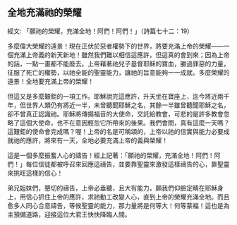 ## 全地充滿祂的榮耀 ##

經文: 「願祂的榮耀，充滿全地！阿們！阿們！」（詩篇七十二：19）



多麼偉大榮耀的遠景！現在正伏於惡者權勢下的世界，將要充滿上帝的榮耀——一個充滿上帝義的新天新地！雖然我們難以相信這應許，但這真的會到來；因為上帝的話，一點一畫都不能廢去。上帝藉著祂兒子基督耶穌的寶血，勝過罪惡的力量，征服了死亡的權勢，以祂全能的聖靈能力，讓祂的旨意能夠一一成就。多麼榮耀的遠景！全地要充滿上帝的榮耀！

但這又是多麼艱鉅的一項工作。耶穌說完這應許，升天坐在寶座上，迄今將近兩千年，但世界人類仍有將近一半，未曾聽聞耶穌之名，其餘一半雖曾聽聞耶穌之名，卻不曾真正認識祂。耶穌將傳揚福音的大使命，交託給教會，可悲的是許多教會忽略了這個大使命，也不在意因輕忽它所帶來的後果。我們會問，真有這麼一天嗎？這艱鉅的使命會完成嗎？喔！上帝的名是可稱頌的，上帝以祂的信實與能力必要成就祂的應許，將來有一天，全地必要充滿上帝的義與榮耀！

這是一個多麼振奮人心的禱告！經上記著：「願祂的榮耀，充滿全地！阿們！阿們！」每位信徒都被呼召來回應這禱告，並要靠聖靈來激發這樣禱告的心，靠聖靈來挑旺這樣的信心！

弟兄姐妹們，懇切的禱告，上帝必垂聽，且大有能力，願我們仰臉定睛在耶穌身上，用信心抓住上帝的應許，求祂動工改變人心，直到上帝的榮耀充滿全地。而且愈多人同心合意禱告，等候聖靈的能力，那力量將是何等大！何等蒙福！這也是為主預備道路，迎接這位大君王快快降臨人間。